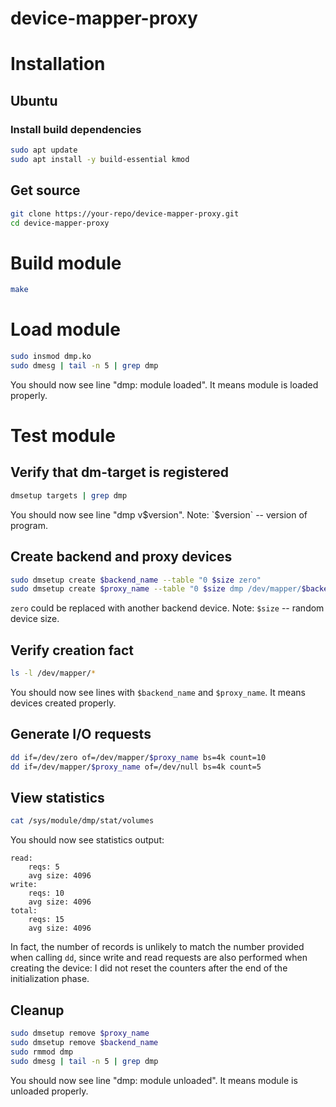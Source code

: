# device-mapper-proxy

# **Installation**

## **Ubuntu**

### **Install build dependencies**  
```bash
sudo apt update
sudo apt install -y build-essential kmod 
```

## **Get source**
```bash
git clone https://your-repo/device-mapper-proxy.git
cd device-mapper-proxy
```

# **Build module**
```bash
make
```

# **Load module**
```bash
sudo insmod dmp.ko
sudo dmesg | tail -n 5 | grep dmp
```
You should now see line "dmp: module loaded". It means module is loaded properly. 

# **Test module**

## **Verify that dm-target is registered**
```bash
dmsetup targets | grep dmp
```
You should now see line "dmp v$version".
Note: `$version` -- version of program.

## **Create backend and proxy devices**
```bash
sudo dmsetup create $backend_name --table "0 $size zero"
sudo dmsetup create $proxy_name --table "0 $size dmp /dev/mapper/$backend_name"
```
`zero` could be replaced with another backend device.
Note: `$size` -- random device size.

## **Verify creation fact**
```bash
ls -l /dev/mapper/*
```
You should now see lines with `$backend_name` and `$proxy_name`. It means devices created properly.

## **Generate I/O requests**
```bash
dd if=/dev/zero of=/dev/mapper/$proxy_name bs=4k count=10
dd if=/dev/mapper/$proxy_name of=/dev/null bs=4k count=5
```

## **View statistics**
```bash
cat /sys/module/dmp/stat/volumes
```
You should now see statistics output:
```
read:
    reqs: 5
    avg size: 4096
write:
    reqs: 10
    avg size: 4096
total:
    reqs: 15
    avg size: 4096
```
In fact, the number of records is unlikely to match the number provided when calling `dd`, since write and read requests are also performed when creating the device: I did not reset the counters after the end of the initialization phase.

## **Cleanup**
```bash
sudo dmsetup remove $proxy_name
sudo dmsetup remove $backend_name
sudo rmmod dmp
sudo dmesg | tail -n 5 | grep dmp
```
You should now see line "dmp: module unloaded". It means module is unloaded properly. 
